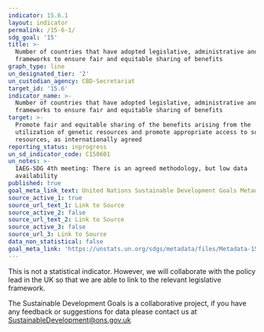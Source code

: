 ```yaml
---
indicator: 15.6.1
layout: indicator
permalink: /15-6-1/
sdg_goal: '15'
title: >-
  Number of countries that have adopted legislative, administrative and policy
  frameworks to ensure fair and equitable sharing of benefits
graph_type: line
un_designated_tier: '2'
un_custodian_agency: CBD-Secretariat
target_id: '15.6'
indicator_name: >-
  Number of countries that have adopted legislative, administrative and policy
  frameworks to ensure fair and equitable sharing of benefits
target: >-
  Promote fair and equitable sharing of the benefits arising from the
  utilization of genetic resources and promote appropriate access to such
  resources, as internationally agreed
reporting_status: inprogress
un_sd_indicator_code: C150601
un_notes: >-
  IAEG-SDG 4th meeting: There is an agreed methodology, but low data
  availability
published: true
goal_meta_link_text: United Nations Sustainable Development Goals Metadata (pdf 456kB)
source_active_1: true
source_url_text_1: Link to Source
source_active_2: false
source_url_text_2: Link to Source
source_active_3: false
source_url_3: Link to Source
data_non_statistical: false
goal_meta_link: 'https://unstats.un.org/sdgs/metadata/files/Metadata-15-06-01.pdf'
---
```



This is not a statistical indicator. However, we will collaborate with the policy lead in the UK so that we are able to link to the relevant legislative framework.

The Sustainable Development Goals is a collaborative project, if you have any feedback or suggestions for data please contact us at <SustainableDevelopment@ons.gov.uk>

